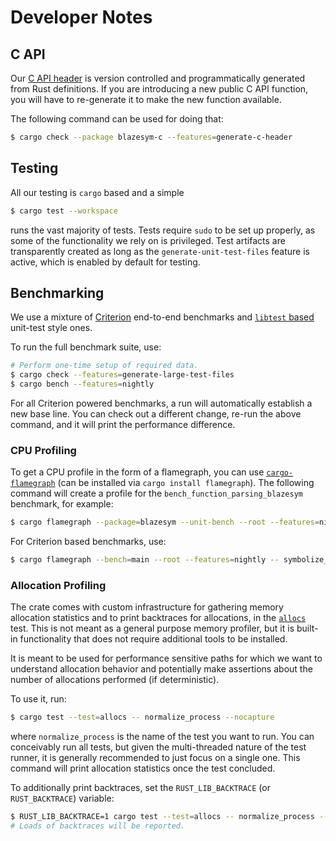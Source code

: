 # Developer Notes

## C API
Our [C API header](capi/include/blazesym.h) is version controlled and
programmatically generated from Rust definitions. If you are introducing
a new public C API function, you will have to re-generate it to make the
new function available.

The following command can be used for doing that:
```sh
$ cargo check --package blazesym-c --features=generate-c-header
```


## Testing
All our testing is `cargo` based and a simple
```sh
$ cargo test --workspace
```
runs the vast majority of tests. Tests require `sudo` to be set up properly, as
some of the functionality we rely on is privileged. Test artifacts are
transparently created as long as the `generate-unit-test-files` feature is
active, which is enabled by default for testing.


## Benchmarking
We use a mixture of [Criterion][criterion] end-to-end benchmarks and [`libtest`
based][libtest] unit-test style ones.

To run the full benchmark suite, use:
```sh
# Perform one-time setup of required data.
$ cargo check --features=generate-large-test-files
$ cargo bench --features=nightly
```

For all Criterion powered benchmarks, a run will automatically establish a new
base line. You can check out a different change, re-run the above command, and
it will print the performance difference.


### CPU Profiling
To get a CPU profile in the form of a flamegraph, you can use
[`cargo-flamegraph`][flamegraph] (can be installed via `cargo install
flamegraph`). The following command will create a profile for the
`bench_function_parsing_blazesym` benchmark, for example:
```sh
$ cargo flamegraph --package=blazesym --unit-bench --root --features=nightly -- bench_function_parsing_blazesym
```

For Criterion based benchmarks, use:
```sh
$ cargo flamegraph --bench=main --root --features=nightly -- symbolize_gsym_multi_no_setup --bench
```


### Allocation Profiling
The crate comes with custom infrastructure for gathering memory
allocation statistics and to print backtraces for allocations, in the
[`allocs`][blazesym-allocs] test. This is not meant as a general purpose
memory profiler, but it is built-in functionality that does not require
additional tools to be installed.

It is meant to be used for performance sensitive paths for which we want
to understand allocation behavior and potentially make assertions about
the number of allocations performed (if deterministic).

To use it, run:
```sh
$ cargo test --test=allocs -- normalize_process --nocapture
```
where `normalize_process` is the name of the test you want to run. You
can conceivably run all tests, but given the multi-threaded nature of
the test runner, it is generally recommended to just focus on a single
one. This command will print allocation statistics once the test
concluded.

To additionally print backtraces, set the `RUST_LIB_BACKTRACE` (or
`RUST_BACKTRACE`) variable:

```sh
$ RUST_LIB_BACKTRACE=1 cargo test --test=allocs -- normalize_process --nocapture
# Loads of backtraces will be reported.
```


[blazesym-allocs]: https://github.com/libbpf/blazesym/blob/main/tests/allocs.rs
[criterion]: https://crates.io/crates/criterion
[flamegraph]: https://crates.io/crates/flamegraph
[libtest]: https://doc.rust-lang.org/1.4.0/book/benchmark-tests.html
